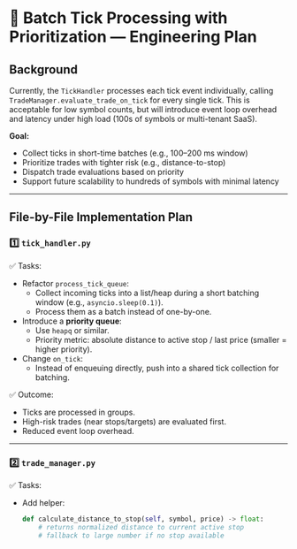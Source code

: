 # 📄 Batch Tick Processing with Prioritization — Engineering Plan

## Background

Currently, the `TickHandler` processes each tick event individually, calling `TradeManager.evaluate_trade_on_tick` for every single tick. This is acceptable for low symbol counts, but will introduce event loop overhead and latency under high load (100s of symbols or multi-tenant SaaS).

**Goal:**  
- Collect ticks in short-time batches (e.g., 100–200 ms window)  
- Prioritize trades with tighter risk (e.g., distance-to-stop)  
- Dispatch trade evaluations based on priority  
- Support future scalability to hundreds of symbols with minimal latency

---

## File-by-File Implementation Plan

### 1️⃣ `tick_handler.py`

✅ Tasks:
- Refactor `process_tick_queue`:
  - Collect incoming ticks into a list/heap during a short batching window (e.g., `asyncio.sleep(0.1)`).
  - Process them as a batch instead of one-by-one.
- Introduce a **priority queue**:
  - Use `heapq` or similar.
  - Priority metric: absolute distance to active stop / last price (smaller = higher priority).
- Change `on_tick`:
  - Instead of enqueuing directly, push into a shared tick collection for batching.

✅ Outcome:
- Ticks are processed in groups.
- High-risk trades (near stops/targets) are evaluated first.
- Reduced event loop overhead.

---

### 2️⃣ `trade_manager.py`

✅ Tasks:
- Add helper:
  ```python
  def calculate_distance_to_stop(self, symbol, price) -> float:
      # returns normalized distance to current active stop
      # fallback to large number if no stop available
